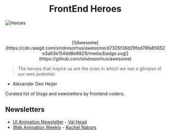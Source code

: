 <h1 align="center">
  FrontEnd Heroes
</h1>

![Heroes](https://cdn.rawgit.com/bl4ckdu5t/frontend-heroes/master/media/hero.gif)

<br>
<p align="center">
[![Awesome](https://cdn.rawgit.com/sindresorhus/awesome/d7305f38d29fed78fa85652e3a63e154dd8e8829/media/badge.svg)](https://github.com/sindresorhus/awesome)
</p>

> The heroes that inspire us are the ones in which we see a glimpse of our own potential.
  -  Alexander Den Heijer

Curated list of blogs and newsletters by frontend coders.

## Newsletters
- [UI Animation Newsletter](http://uianimationnewsletter.com) - [Val Head](http://valhead.com)
- [Web Animation Weekly](http://webanimationweekly.com) - [Rachel Nabors](http://rachelnabors.com/)
